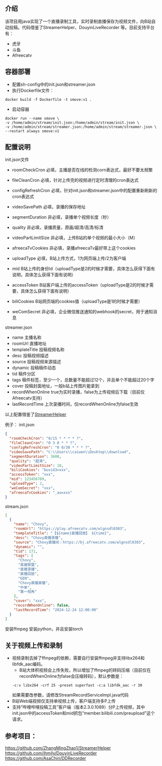 
## 介绍
该项目用java实现了一个直播录制工具，实时录制直播保存为视频文件，向B站自动投稿。代码借鉴了StreamerHelper、DouyinLiveRecorder
等。目前支持平台有：
- 虎牙
- 斗鱼
- Afreecatv

## 容器部署
- 配置sh-config中的init.json和streamer.json
- 执行Dockerfile文件：
```shell
docker build -f Dockerfile -t smove:v1 .
```

- 启动容器
```shell
docker run --name smove \
-v /home/admin/stream/init.json:/home/admin/stream/init.json \
-v /home/admin/stream/streamer.json:/home/admin/stream/streamer.json \
--restart always smove:v1
```

## 配置说明
init.json文件
- roomCheckCron 必填，主播是否在线的检测corn表达式，最好不要太频繁
- fileCleanCron 必填，针对上传完的视频进行定时清理的cron表达式
- configRefreshCron 必填，针对init.json和streamer.json中的配置重新刷新的cron表达式
- videoSavePath 必填，录播的保存地址
- segmentDuration 非必填，录播单个视频长度（秒）
- quality 非必填，录播质量，原画/超清/高清/标清
- videoPartLimitSize 非必填，上传B站的单个视频的最小大小（M）

- afreecaTvCookies 非必填，录播afreecaTv最好带上这个cookies

- uploadType 必填，B站上传方式，1为网页端上传/2为客户端
- mid B站上传的身份Id（uploadType是2的时候才需要，具体怎么获得下面有说明，具体怎么获得下面有说明）
- accessToken B站客户端上传的accessToken（uploadType是2的时候才需要，具体怎么获得下面有说明）
- biliCookies B站网页端的cookies值（uploadType是1的时候才需要）

- weComSecret 非必填，企业微信推送通知的webhook的secret，用于通知消息

streamer.json

- name 主播名称
- roomUrl 直播地址
- templateTitle 投稿视频名称
- desc 投稿视频描述
- source 投稿视频来源描述
- dynamic 投稿稿件动态
- tid 稿件分区
- tags 稿件标签，至少一个，总数量不能超过12个，并且单个不能超过20个字
- cover 投稿封面地址，一般b站上传图片能拿到
- recordWhenOnline true为实时录播，false为上传视频后下载（目前仅Afreecatv支持）
- lastRecordTime 上次录播时间，仅recordWhenOnline为false生效

以上配置借鉴了[StreamerHelper](https://github.com/ZhangMingZhao1/StreamerHelper)

例子：
init.json

```json
{
  "roomCheckCron": "0/15 * * * * ?",
  "fileCleanCron": "0 3 0 * * ?",
  "configRefreshCron": "0 0/30 * * * ?",
  "videoSavePath": "C:\\Users\\caiwen\\Desktop\\download",
  "segmentDuration": 3600,
  "quality": "超清",
  "videoPartLimitSize": 10,
  "biliCookies": "buvid3=xxx",
  "accessToken": "xxx",
  "mid": 123456789,
  "uploadType": 2,
  "weComSecret": "xxx",
  "afreecaTvCookies": "_au=xxx"
}

```

stream.json

```json
[
  {
    "name": "Chovy",
    "roomUrl": "https://play.afreecatv.com/wlgnsdl0303",
    "templateTitle": "【${name}直播回放】 ${time}",
    "desc": "Chovy直播录播",
    "source": "Chovy直播间：https://bj.afreecatv.com/wlgnsdl0303",
    "dynamic": "",
    "tid": 171,
    "tags": [
      "Chovy",
      "英雄联盟",
      "直播录播",
      "直播回放",
      "GEN",
      "Chovy直播直播",
      "中单",
      "第一视角"
    ],
    "cover": "xxx",
    "recordWhenOnline": false,
    "lastRecordTime": "2024-12-24 12:00:00"
  }
]
```
安装ffmpeg
安装python，并且安装torch

## 关于视频上传和录制

- 视频录制去掉了ffmpeg的依赖，需要自行安装ffmpeg并支持libx264和libfdk_aac编码。
    - B站大体积视频会上传失败，所以增加了ffmpeg的转码压缩（目前仅在recordWhenOnline为false会压缩转码），默认参数是：
  ```text
  -c:v libx264 -crf 25 -preset superfast -c:a libfdk_aac -r 30
  ```
  如果需要改参数，请修改StreamRecordServiceImpl.java代码
- B站Web端视频仅支持单视频上传，客户端支持多P上传
- 支持“哔哩哔哩投稿工具”客户端（版本2.3.0.1089）分P上传视频，其中init.json中的accessToken和mid抓包“member.bilibili.com/preupload”这个请求。

## 参考项目：
https://github.com/ZhangMingZhao1/StreamerHelper
https://github.com/ihmily/DouyinLiveRecorder
https://github.com/AsaChiri/DDRecorder